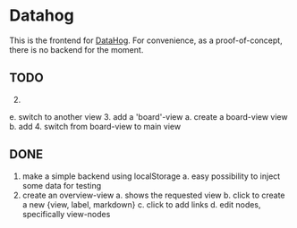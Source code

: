 # Datahog

This is the frontend for [DataHog](../README.md).
For convenience, as a proof-of-concept, there is no backend for the moment.

## TODO

2. 
  e. switch to another view
3. add a 'board'-view
  a. create a board-view view
  b. add 
4. switch from board-view to main view

## DONE

1. make a simple backend using localStorage
  a. easy possibility to inject some data for testing
2. create an overview-view
  a. shows the requested view
  b. click to create a new {view, label, markdown}
  c. click to add links
  d. edit nodes, specifically view-nodes
